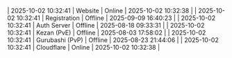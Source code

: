 | 2025-10-02 10:32:41 | Website | Online | 2025-10-02 10:32:38 |
| 2025-10-02 10:32:41 | Registration | Offline | 2025-09-09 16:40:23 |
| 2025-10-02 10:32:41 | Auth Server | Offline | 2025-08-18 09:33:31 |
| 2025-10-02 10:32:41 | Kezan (PvE) | Offline | 2025-08-03 17:58:02 |
| 2025-10-02 10:32:41 | Gurubashi (PvP) | Offline | 2025-08-23 21:44:06 |
| 2025-10-02 10:32:41 | Cloudflare | Online | 2025-10-02 10:32:38 |
